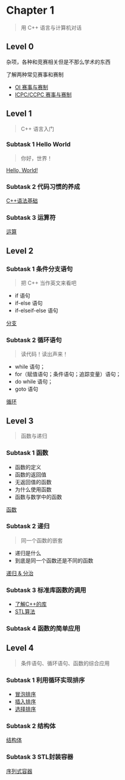 # Chapter 1

> 用 C++ 语言与计算机对话

## Level 0

杂项，各种和竞赛相关但是不那么学术的东西

了解两种常见赛事和赛制

-    [OI 赛事与赛制](https://oi-wiki.org/intro/oi/) 
-    [ICPC/CCPC 赛事与赛制](https://oi-wiki.org/intro/icpc/) 

## Level 1

> C++ 语言入门

### Subtask 1 Hello World

> 你好，世界！

 [Hello, World!](https://oi-wiki.org/lang/helloworld/) 

### Subtask 2 代码习惯的养成

[C++语法基础](https://oi-wiki.org/lang/basic/)

### Subtask 3 运算符

 [运算](https://oi-wiki.org/lang/op/) 

## Level 2

### Subtask 1 条件分支语句

> 把 C++ 当作英文来看吧

-   if 语句
-   if-else 语句
-   if-elseif-else 语句

 [分支](https://oi-wiki.org/lang/branch/) 

### Subtask 2 循环语句

> 读代码！读出声来！

-   while 语句；
-   for（赋值语句；条件语句；追踪变量）语句；
-   do while 语句；
-   goto 语句

 [循环](https://oi-wiki.org/lang/loop/) 

## Level 3

> 函数与递归

### Subtask 1 函数

-   函数的定义
-   函数的返回值
-   无返回值的函数
-   为什么使用函数
-   函数与数学中的函数

 [函数](https://oi-wiki.org/lang/func/) 

### Subtask 2 递归

> 同一个函数的嵌套

-   递归是什么
-   到底是同一个函数还是不同的函数

 [递归 & 分治](https://oi-wiki.org/basic/divide-and-conquer/) 

### Subtask 3 标准库函数的调用

- [了解C++的库](https://oi-wiki.org/lang/csl/)
- [STL算法](https://oi-wiki.org/lang/csl/algorithm/)


### Subtask 4 函数的简单应用

## Level 4

> 条件语句、循环语句、函数的综合应用

### Subtask 1 利用循环实现排序

-    [冒泡排序](https://oi-wiki.org/basic/bubble-sort/) 
-    [插入排序](https://oi-wiki.org/basic/insertion-sort/) 
-    [选择排序](https://oi-wiki.org/basic/selection-sort/) 

### Subtask 2 结构体

 [结构体](https://oi-wiki.org/lang/struct/) 

### Subtask 3 STL封装容器

 [序列式容器](https://oi-wiki.org/lang/csl/sequence-container/) 

